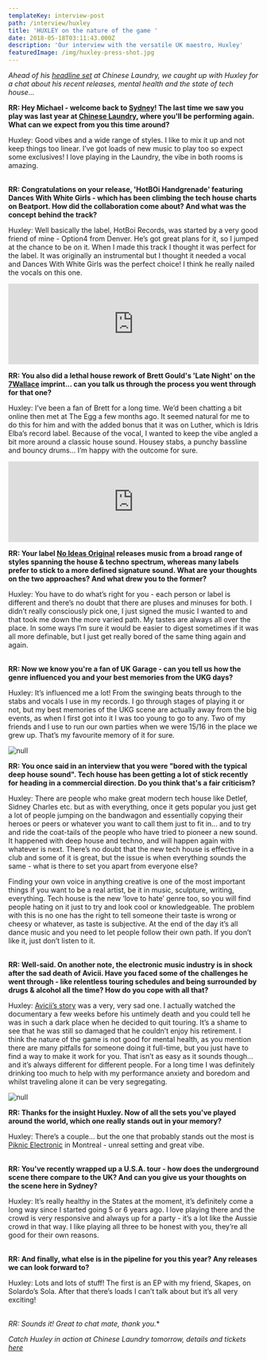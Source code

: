 ```yaml
---
templateKey: interview-post
path: /interview/huxley
title: 'HUXLEY on the nature of the game '
date: 2018-05-18T03:11:43.000Z
description: 'Our interview with the versatile UK maestro, Huxley'
featuredImage: /img/huxley-press-shot.jpg
---
```

_Ahead of his [headline set](https://www.ravereviewz.net/Event/LNDRY-Afters-ft-Huxley-Bambounou-Sydney/220) at Chinese Laundry, we caught up with Huxley for a chat about his recent releases, mental health and the state of tech house..._

**RR: Hey Michael - welcome back to [Sydney](https://www.ravereviewz.net/Events-Location/Sydney)! The last time we saw you play was last year at [Chinese Laundry](https://www.ravereviewz.net/Promoter/LNDRY/226), where you'll be performing again. What can we expect from you this time around?**

Huxley: Good vibes and a wide range of styles. I like to mix it up and not keep things too linear. I’ve got loads of new music to play too so expect some exclusives! I love playing in the Laundry, the vibe in both rooms is amazing.
<br><br>

**RR: Congratulations on your release, 'HotBOi Handgrenade' featuring Dances With White Girls - which has been climbing the tech house charts on Beatport. How did the collaboration come about? And what was the concept behind the track?** 

Huxley: Well basically the label, HotBoi Records, was started by a very good friend of mine - Option4 from Denver. He’s got great plans for it, so I jumped at the chance to be on it. When I made this track I thought it was perfect for the label. It was originally an instrumental but I thought it needed a vocal and Dances With White Girls was the perfect choice! I think he really nailed the vocals on this one.
<br>

<iframe src="https://embed.beatport.com/?id=10372797&type=track" width="100%" height="162" frameborder="0" scrolling="no" style="max-width:600px;"></iframe>

**RR: You also did a lethal house rework of Brett Gould's 'Late Night' on the **[**7Wallace**](https://www.facebook.com/7Wallace/)** imprint... can you talk us through the process you went through for that one?**

Huxley: I’ve been a fan of Brett for a long time. We’d been chatting a bit online then met at The Egg a few months ago. It seemed natural for me to do this for him and with the added bonus that it was on Luther, which is Idris Elba’s record label. Because of the vocal, I wanted to keep the vibe angled a bit more around a classic house sound. Housey stabs, a punchy bassline and bouncy drums… I’m happy with the outcome for sure. 
<br>

<iframe src="https://embed.beatport.com/?id=10391382&type=track" width="100%" height="162" frameborder="0" scrolling="no" style="max-width:600px;"></iframe>

**RR: Your label [No Ideas Original](https://www.facebook.com/NIOLabel/) releases music from a broad range of styles spanning the house & techno spectrum, whereas many labels prefer to stick to a more defined signature sound. What are your thoughts on the two approaches? And what drew you to the former?**

Huxley: You have to do what’s right for you - each person or label is different and there’s no doubt that there are pluses and minuses for both. I didn’t really consciously pick one, I just signed the music I wanted to and that took me down the more varied path. My tastes are always all over the place. In some ways I’m sure it would be easier to digest sometimes if it was all more definable, but I just get really bored of the same thing again and again. 
<br><br>

**RR: Now we know you're a fan of UK Garage - can you tell us how the genre influenced you and your best memories from the UKG days?**

Huxley: It’s influenced me a lot! From the swinging beats through to the stabs and vocals I use in my records. I go through stages of playing it or not, but my best memories of the UKG scene are actually away from the big events, as when I first got into it I was too young to go to any. Two of my friends and I use to run our own parties when we were 15/16 in the place we grew up. That’s my favourite memory of it for sure. 
<br>

![null](/img/huxley-1.jpg)

**RR: You once said in an interview that you were "bored with the typical deep house sound". Tech house has been getting a lot of stick recently for heading in a commercial direction. Do you think that's a fair criticism?**

Huxley: There are people who make great modern tech house like Detlef, Sidney Charles etc. but as with everything, once it gets popular you just get a lot of people jumping on the bandwagon and essentially copying their heroes or peers or whatever you want to call them just to fit in... and to try and ride the coat-tails of the people who have tried to pioneer a new sound. It happened with deep house and techno, and will happen again with whatever is next. There’s no doubt that the new tech house is effective in a club and some of it is great, but the issue is when everything sounds the same - what is there to set you apart from everyone else?

Finding your own voice in anything creative is one of the most important things if you want to be a real artist, be it in music, sculpture, writing, everything. Tech house is the new ‘love to hate’ genre too, so you will find people hating on it just to try and look cool or knowledgeable. The problem with this is no one has the right to tell someone their taste is wrong or cheesy or whatever, as taste is subjective. At the end of the day it’s all dance music and you need to let people follow their own path. If you don’t like it, just don’t listen to it. 
<br><br>

**RR: Well-said. On another note, the electronic music industry is in shock after the sad death of Avicii. Have you faced some of the challenges he went through - like relentless touring schedules and being surrounded by drugs & alcohol all the time? How do you cope with all that?**

Huxley: [Avicii’s story](https://magazine.ravereviewz.net/avicii-mental-health-electronic-music) was a very, very sad one. I actually watched the documentary a few weeks before his untimely death and you could tell he was in such a dark place when he decided to quit touring. It’s a shame to see that he was still so damaged that he couldn’t enjoy his retirement. I think the nature of the game is not good for mental health, as you mention there are many pitfalls for someone doing it full-time, but you just have to find a way to make it work for you. That isn’t as easy as it sounds though... and it’s always different for different people. For a long time I was definitely drinking too much to help with my performance anxiety and boredom and whilst traveling alone it can be very segregating. 
<br>

![null](/img/huxley-2-hyte.jpg)

**RR: Thanks for the insight Huxley. Now of all the sets you've played around the world, which one really stands out in your memory?**

Huxley: There’s a couple... but the one that probably stands out the most is [Piknic Electronic](https://www.facebook.com/PiknicElectronik/) in Montreal - unreal setting and great vibe.
<br><br>

**RR: You've recently wrapped up a U.S.A. tour - how does the underground scene there compare to the UK? And can you give us your thoughts on the scene here in Sydney?**

Huxley: It’s really healthy in the States at the moment, it’s definitely come a long way since I started going 5 or 6 years ago. I love playing there and the crowd is very responsive and always up for a party - it’s a lot like the Aussie crowd in that way. I like playing all three to be honest with you, they’re all good for their own reasons.
<br><br>

**RR: And finally, what else is in the pipeline for you this year? Any releases we can look forward to?**

Huxley: Lots and lots of stuff! The first is an EP with my friend, Skapes, on Solardo’s Sola. After that there’s loads I can’t talk about but it’s all very exciting!
<br><br>

*RR: Sounds it! Great to chat mate, thank you.**

_Catch Huxley in action at Chinese Laundry tomorrow, details and tickets [here](https://www.ravereviewz.net/Event/LNDRY-Afters-ft-Huxley-Bambounou-Sydney/220)_
